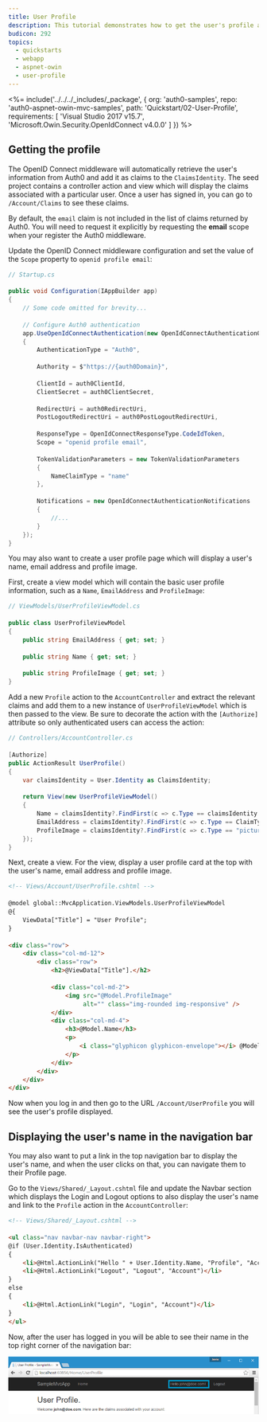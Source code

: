 ```yaml
---
title: User Profile
description: This tutorial demonstrates how to get the user's profile and display it.
budicon: 292
topics:
  - quickstarts
  - webapp
  - aspnet-owin
  - user-profile
---
```


<%= include('../../../_includes/_package', {
  org: 'auth0-samples',
  repo: 'auth0-aspnet-owin-mvc-samples',
  path: 'Quickstart/02-User-Profile',
  requirements: [
    'Visual Studio 2017 v15.7',
    'Microsoft.Owin.Security.OpenIdConnect v4.0.0'
  ]
}) %>

## Getting the profile

The OpenID Connect middleware will automatically retrieve the user's information from Auth0 and add it as claims to the `ClaimsIdentity`. The seed project contains a controller action and view which will display the claims associated with a particular user. Once a user has signed in, you can go to `/Account/Claims` to see these claims.

By default, the `email` claim is not included in the list of claims returned by Auth0. You will need to request it explicitly by requesting the **email** scope when your register the Auth0 middleware. 

Update the OpenID Connect middleware configuration and set the value of the `Scope` property to `openid profile email`:

```csharp
// Startup.cs

public void Configuration(IAppBuilder app)
{
    // Some code omitted for brevity...

    // Configure Auth0 authentication
    app.UseOpenIdConnectAuthentication(new OpenIdConnectAuthenticationOptions
    {
        AuthenticationType = "Auth0",
        
        Authority = $"https://{auth0Domain}",

        ClientId = auth0ClientId,
        ClientSecret = auth0ClientSecret,

        RedirectUri = auth0RedirectUri,
        PostLogoutRedirectUri = auth0PostLogoutRedirectUri,

        ResponseType = OpenIdConnectResponseType.CodeIdToken,
        Scope = "openid profile email",

        TokenValidationParameters = new TokenValidationParameters
        {
            NameClaimType = "name"
        },

        Notifications = new OpenIdConnectAuthenticationNotifications
        {
            //...
        }
    });
}
```

You may also want to create a user profile page which will display a user's name, email address and profile image.

First, create a view model which will contain the basic user profile information, such as a `Name`, `EmailAddress` and `ProfileImage`:

```csharp
// ViewModels/UserProfileViewModel.cs

public class UserProfileViewModel
{
    public string EmailAddress { get; set; }

    public string Name { get; set; }

    public string ProfileImage { get; set; }
}
```

Add a new `Profile` action to the `AccountController` and extract the relevant claims and add them to a new instance of `UserProfileViewModel` which is then passed to the view. Be sure to decorate the action with the `[Authorize]` attribute so only authenticated users can access the action:

```csharp
// Controllers/AccountController.cs

[Authorize]
public ActionResult UserProfile()
{
    var claimsIdentity = User.Identity as ClaimsIdentity;

    return View(new UserProfileViewModel()
    {
        Name = claimsIdentity?.FindFirst(c => c.Type == claimsIdentity.NameClaimType)?.Value,
        EmailAddress = claimsIdentity?.FindFirst(c => c.Type == ClaimTypes.Email)?.Value,
        ProfileImage = claimsIdentity?.FindFirst(c => c.Type == "picture")?.Value
    });
}
```

Next, create a view. For the view, display a user profile card at the top with the user's name, email address and profile image.

```html
<!-- Views/Account/UserProfile.cshtml -->

@model global::MvcApplication.ViewModels.UserProfileViewModel
@{
    ViewData["Title"] = "User Profile";
}

<div class="row">
    <div class="col-md-12">
        <div class="row">
            <h2>@ViewData["Title"].</h2>

            <div class="col-md-2">
                <img src="@Model.ProfileImage"
                     alt="" class="img-rounded img-responsive" />
            </div>
            <div class="col-md-4">
                <h3>@Model.Name</h3>
                <p>
                    <i class="glyphicon glyphicon-envelope"></i> @Model.EmailAddress
                </p>
            </div>
        </div>
    </div>
</div>
```

Now when you log in and then go to the URL `/Account/UserProfile` you will see the user's profile displayed.

## Displaying the user's name in the navigation bar

You may also want to put a link in the top navigation bar to display the user's name, and when the user clicks on that, you can navigate them to their Profile page.

Go to the `Views/Shared/_Layout.cshtml` file and update the Navbar section which displays the Login and Logout options to also display the user's name and link to the `Profile` action in the `AccountController`:

```html
<!-- Views/Shared/_Layout.cshtml -->

<ul class="nav navbar-nav navbar-right">
@if (User.Identity.IsAuthenticated)
{
    <li>@Html.ActionLink("Hello " + User.Identity.Name, "Profile", "Account")</li>
    <li>@Html.ActionLink("Logout", "Logout", "Account")</li>
}
else
{
    <li>@Html.ActionLink("Login", "Login", "Account")</li>
}
</ul>
```

Now, after the user has logged in you will be able to see their name in the top right corner of the navigation bar:

![](/media/articles/server-platforms/aspnet-owin/navbar-userprofile.png)
